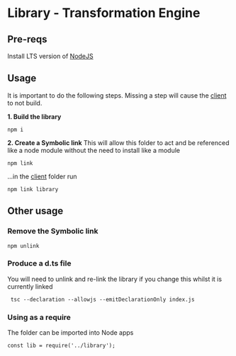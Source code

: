 # Library - Transformation Engine

## Pre-reqs
Install LTS version of [NodeJS](https://nodejs.org/en/)

## Usage
It is important to do the following steps. Missing a step will cause the [client](../client/README.md) to not build.

__1. Build the library__
```
npm i
```

__2. Create a Symbolic link__
This will allow this folder to act and be referenced like a node module without the need to install like a module
```
npm link
```
...in the [client](../client/README.md) folder run
```
npm link library
```

## Other usage

### Remove the Symbolic link
```
npm unlink
```

### Produce a d.ts file
You will need to unlink and re-link the library if you change this whilst it is currently linked
```
 tsc --declaration --allowjs --emitDeclarationOnly index.js
```

### Using as a require
The folder can be imported into Node apps
```
const lib = require('../library');
```